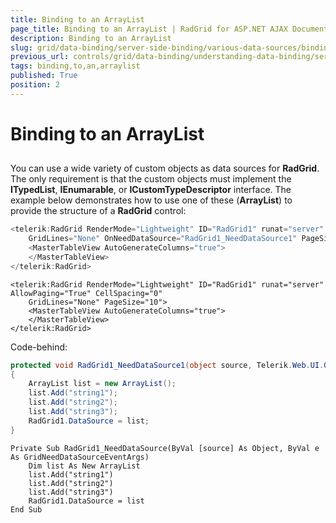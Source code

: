 ```yaml
---
title: Binding to an ArrayList
page_title: Binding to an ArrayList | RadGrid for ASP.NET AJAX Documentation
description: Binding to an ArrayList
slug: grid/data-binding/server-side-binding/various-data-sources/binding-to-an-arraylist
previous_url: controls/grid/data-binding/understanding-data-binding/server-side-binding/various-data-sources/binding-to-an-arraylist
tags: binding,to,an,arraylist
published: True
position: 2
---
```


# Binding to an ArrayList



## 

You can use a wide variety of custom objects as data sources for **RadGrid**. The only requirement is that the custom objects must implement the **ITypedList**, **IEnumarable**, or **ICustomTypeDescriptor** interface. The example below demonstrates how to use one of these (**ArrayList**) to provide the structure of a **RadGrid** control:



````C#
<telerik:RadGrid RenderMode="Lightweight" ID="RadGrid1" runat="server" AllowPaging="True" CellSpacing="0"
    GridLines="None" OnNeedDataSource="RadGrid1_NeedDataSource1" PageSize="10">
    <MasterTableView AutoGenerateColumns="true">
    </MasterTableView>
</telerik:RadGrid>
````
````VB
<telerik:RadGrid RenderMode="Lightweight" ID="RadGrid1" runat="server" AllowPaging="True" CellSpacing="0"
    GridLines="None" PageSize="10">
    <MasterTableView AutoGenerateColumns="true">
    </MasterTableView>
</telerik:RadGrid>
````


Code-behind:



````C#
protected void RadGrid1_NeedDataSource1(object source, Telerik.Web.UI.GridNeedDataSourceEventArgs e)
{
    ArrayList list = new ArrayList();
    list.Add("string1");
    list.Add("string2");
    list.Add("string3");
    RadGrid1.DataSource = list;
}
````
````VB
Private Sub RadGrid1_NeedDataSource(ByVal [source] As Object, ByVal e As GridNeedDataSourceEventArgs)
    Dim list As New ArrayList
    list.Add("string1")
    list.Add("string2")
    list.Add("string3")
    RadGrid1.DataSource = list
End Sub
````

